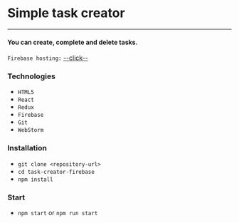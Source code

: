 # Simple task creator
<hr>

<h4>You can create, complete and delete tasks.</h4>

`Firebase hosting:` [--click--](https://react-task-creator.web.app/current)

### Technologies
- `HTML5`
- `React`
- `Redux`
- `Firebase`
- `Git`
- `WebStorm`

### Installation
- `git clone <repository-url>`
- `cd task-creator-firebase`
- `npm install`

### Start
- `npm start` or `npm run start`